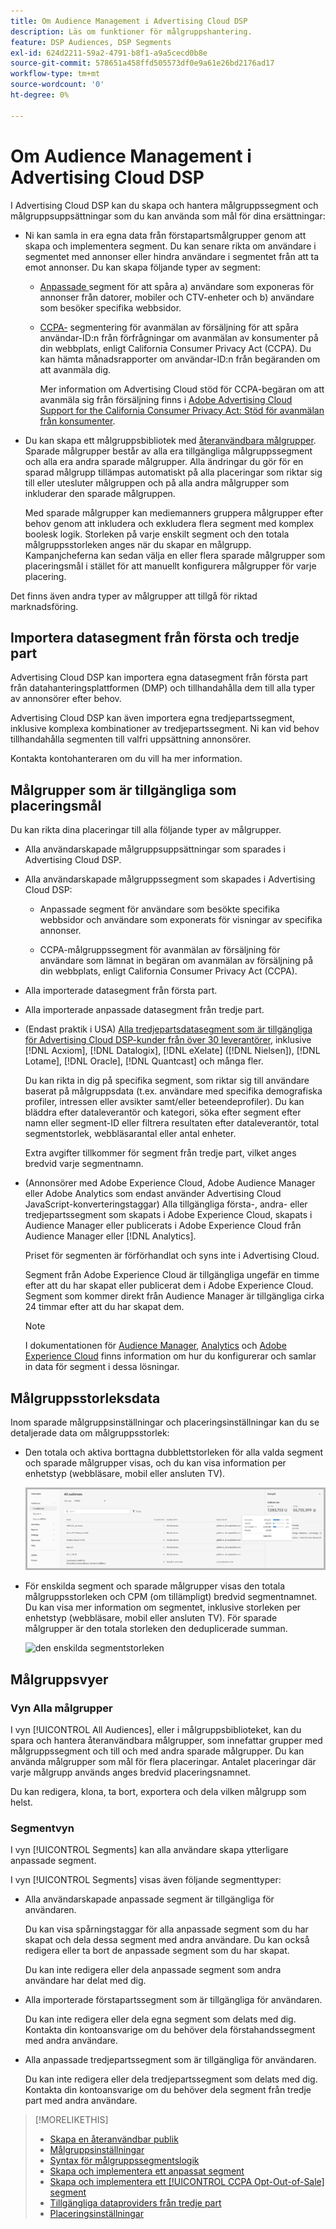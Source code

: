 ```yaml
---
title: Om Audience Management i Advertising Cloud DSP
description: Läs om funktioner för målgruppshantering.
feature: DSP Audiences, DSP Segments
exl-id: 624d2211-59a2-4791-b8f1-a9a5cecd0b8e
source-git-commit: 578651a458ffd505573df0e9a61e26bd2176ad17
workflow-type: tm+mt
source-wordcount: '0'
ht-degree: 0%

---
```


# Om Audience Management i Advertising Cloud DSP

I Advertising Cloud DSP kan du skapa och hantera målgruppssegment och målgruppsuppsättningar som du kan använda som mål för dina ersättningar:

* Ni kan samla in era egna data från förstapartsmålgrupper genom att skapa och implementera segment. Du kan senare rikta om användare i segmentet med annonser eller hindra användare i segmentet från att ta emot annonser. Du kan skapa följande typer av segment:

   * [Anpassade ](/help/dsp/audiences/custom-segment-create.md) segment för att spåra a) användare som exponeras för annonser från datorer, mobiler och CTV-enheter och b) användare som besöker specifika webbsidor.

   * [CCPA-](/help/dsp/audiences/ccpa-opt-out-segment-create.md) segmentering för avanmälan av försäljning för att spåra användar-ID:n från förfrågningar om avanmälan av konsumenter på din webbplats, enligt California Consumer Privacy Act (CCPA). Du kan hämta månadsrapporter om användar-ID:n från begäranden om att avanmäla dig.

      Mer information om Advertising Cloud stöd för CCPA-begäran om att avanmäla sig från försäljning finns i [Adobe Advertising Cloud Support for the California Consumer Privacy Act: Stöd för avanmälan från konsumenter](https://experienceleague.adobe.com/docs/advertising-cloud/privacy/ad-cloud-ccpa-opt-out-of-sale.html).

* Du kan skapa ett målgruppsbibliotek med [återanvändbara målgrupper](/help/dsp/audiences/reusable-audience-create.md). Sparade målgrupper består av alla era tillgängliga målgruppssegment och alla era andra sparade målgrupper. Alla ändringar du gör för en sparad målgrupp tillämpas automatiskt på alla placeringar som riktar sig till eller utesluter målgruppen och på alla andra målgrupper som inkluderar den sparade målgruppen.

   Med sparade målgrupper kan mediemanners gruppera målgrupper efter behov genom att inkludera och exkludera flera segment med komplex boolesk logik. Storleken på varje enskilt segment och den totala målgruppsstorleken anges när du skapar en målgrupp. Kampanjcheferna kan sedan välja en eller flera sparade målgrupper som placeringsmål i stället för att manuellt konfigurera målgrupper för varje placering.

Det finns även andra typer av målgrupper att tillgå för riktad marknadsföring.

## Importera datasegment från första och tredje part

Advertising Cloud DSP kan importera egna datasegment från första part från datahanteringsplattformen (DMP) och tillhandahålla dem till alla typer av annonsörer efter behov.

Advertising Cloud DSP kan även importera egna tredjepartssegment, inklusive komplexa kombinationer av tredjepartssegment. Ni kan vid behov tillhandahålla segmenten till valfri uppsättning annonsörer.

Kontakta kontohanteraren om du vill ha mer information.

## Målgrupper som är tillgängliga som placeringsmål

Du kan rikta dina placeringar till alla följande typer av målgrupper.

* Alla användarskapade målgruppsuppsättningar som sparades i Advertising Cloud DSP.

* Alla användarskapade målgruppssegment som skapades i Advertising Cloud DSP:

   * Anpassade segment för användare som besökte specifika webbsidor och användare som exponerats för visningar av specifika annonser.

   * CCPA-målgruppssegment för avanmälan av försäljning för användare som lämnat in begäran om avanmälan av försäljning på din webbplats, enligt California Consumer Privacy Act (CCPA).

* Alla importerade datasegment från första part.

* Alla importerade anpassade datasegment från tredje part.

* (Endast praktik i USA) [Alla tredjepartsdatasegment som är tillgängliga för Advertising Cloud DSP-kunder från över 30 leverantörer](/help/dsp/audiences/third-party-data-providers.md), inklusive [!DNL Acxiom], [!DNL Datalogix], [!DNL eXelate] ([!DNL Nielsen]), [!DNL Lotame], [!DNL Oracle], [!DNL Quantcast] och många fler.

   Du kan rikta in dig på specifika segment, som riktar sig till användare baserat på målgruppsdata (t.ex. användare med specifika demografiska profiler, intressen eller avsikter samt/eller beteendeprofiler). Du kan bläddra efter dataleverantör och kategori, söka efter segment efter namn eller segment-ID eller filtrera resultaten efter dataleverantör, total segmentstorlek, webbläsarantal eller antal enheter.

   Extra avgifter tillkommer för segment från tredje part, vilket anges bredvid varje segmentnamn.

* (Annonsörer med Adobe Experience Cloud, Adobe Audience Manager eller Adobe Analytics som endast använder Advertising Cloud JavaScript-konverteringstaggar) Alla tillgängliga första-, andra- eller tredjepartssegment som skapats i Adobe Experience Cloud, skapats i Audience Manager eller publicerats i Adobe Experience Cloud från Audience Manager eller [!DNL Analytics].

   Priset för segmenten är förförhandlat och syns inte i Advertising Cloud.  <!-- Verify -->

   Segment från Adobe Experience Cloud är tillgängliga ungefär en timme efter att du har skapat eller publicerat dem i Adobe Experience Cloud. Segment som kommer direkt från Audience Manager är tillgängliga cirka 24 timmar efter att du har skapat dem. <!-- Verify all -->

   >[!NOTE]
   >
   >I dokumentationen för [Audience Manager](https://experienceleague.adobe.com/docs/audience-manager/user-guide/aam-home.html), [Analytics](https://experienceleague.adobe.com/docs/analytics.html) och [Adobe Experience Cloud](https://experienceleague.adobe.com/docs/core-services/interface/audiences/audience-library.html) finns information om hur du konfigurerar och samlar in data för segment i dessa lösningar.

## Målgruppsstorleksdata

Inom sparade målgruppsinställningar och placeringsinställningar kan du se detaljerade data om målgruppsstorlek:

* Den totala och aktiva borttagna dubblettstorleken för alla valda segment och sparade målgrupper visas, och du kan visa information per enhetstyp (webbläsare, mobil eller ansluten TV).

   ![den kombinerade målgruppsstorleken](/help/dsp/assets/audience-size.png)

* För enskilda segment och sparade målgrupper visas den totala målgruppsstorleken och CPM (om tillämpligt) bredvid segmentnamnet. Du kan visa mer information om segmentet, inklusive storleken per enhetstyp (webbläsare, mobil eller ansluten TV). För sparade målgrupper är den totala storleken den deduplicerade summan.

   ![den enskilda segmentstorleken](/help/dsp/assets/audience-size-segment.png)

## Målgruppsvyer

### Vyn Alla målgrupper

I vyn [!UICONTROL All Audiences], eller i målgruppsbiblioteket, kan du spara och hantera återanvändbara målgrupper, som innefattar grupper med målgruppssegment och till och med andra sparade målgrupper. Du kan använda målgrupper som mål för flera placeringar. Antalet placeringar där varje målgrupp används anges bredvid placeringsnamnet.

Du kan redigera, klona, ta bort, exportera och dela vilken målgrupp som helst.

### Segmentvyn

I vyn [!UICONTROL Segments] kan alla användare skapa ytterligare anpassade segment.

I vyn [!UICONTROL Segments] visas även följande segmenttyper:

* Alla användarskapade anpassade segment är tillgängliga för användaren.

   Du kan visa spårningstaggar för alla anpassade segment som du har skapat och dela dessa segment med andra användare. Du kan också redigera eller ta bort de anpassade segment som du har skapat.

   Du kan inte redigera eller dela anpassade segment som andra användare har delat med dig.

* Alla importerade förstapartssegment som är tillgängliga för användaren.

   Du kan inte redigera eller dela egna segment som delats med dig. Kontakta din kontoansvarige om du behöver dela förstahandssegment med andra användare.

* Alla anpassade tredjepartssegment som är tillgängliga för användaren.

   Du kan inte redigera eller dela tredjepartssegment som delats med dig. Kontakta din kontoansvarige om du behöver dela segment från tredje part med andra användare.

>[!MORELIKETHIS]
>
>* [Skapa en återanvändbar publik](reusable-audience-create.md)
>* [Målgruppsinställningar](audience-settings.md)
>* [Syntax för målgruppssegmentslogik](audience-segment-logic-syntax.md)
>* [Skapa och implementera ett anpassat segment](custom-segment-create.md)
>* [Skapa och implementera ett  [!UICONTROL CCPA Opt-Out-of-Sale] segment](ccpa-opt-out-segment-create.md)
>* [Tillgängliga dataproviders från tredje part](third-party-data-providers.md)
>* [Placeringsinställningar](/help/dsp/campaign-management/placements/placement-settings.md)

